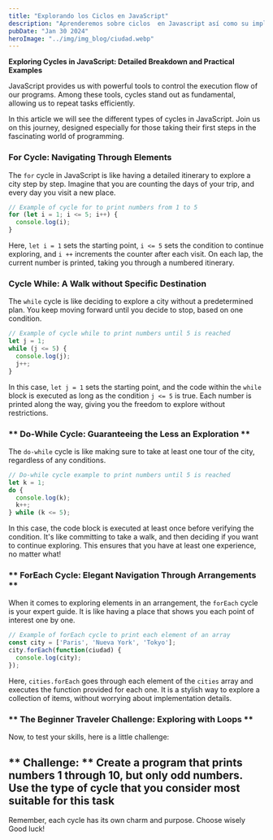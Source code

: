 ```yaml
---
title: "Explorando los Ciclos en JavaScript"
description: "Aprenderemos sobre ciclos  en Javascript así como su implementación"
pubDate: "Jan 30 2024"
heroImage: "../img/img_blog/ciudad.webp"
---
```


**Exploring Cycles in JavaScript: Detailed Breakdown and Practical Examples**

JavaScript provides us with powerful tools to control the execution flow of our programs. Among these tools, cycles stand out as fundamental, allowing us to repeat tasks efficiently.

In this article we will see the different types of cycles in JavaScript. Join us on this journey, designed especially for those taking their first steps in the fascinating world of programming.


### **For Cycle: Navigating Through Elements**

The `for` cycle in JavaScript is like having a detailed itinerary to explore a city step by step. Imagine that you are counting the days of your trip, and every day you visit a new place.

```javascript
// Example of cycle for to print numbers from 1 to 5
for (let i = 1; i <= 5; i++) {
  console.log(i);
}
```

Here, `let i = 1` sets the starting point, `i <= 5` sets the condition to continue exploring, and `i ++` increments the counter after each visit. On each lap, the current number is printed, taking you through a numbered itinerary.

### **Cycle While: A Walk without Specific Destination**

The `while` cycle is like deciding to explore a city without a predetermined plan. You keep moving forward until you decide to stop, based on one condition.

```javascript
// Example of cycle while to print numbers until 5 is reached
let j = 1;
while (j <= 5) {
  console.log(j);
  j++;
}
```

In this case, `let j = 1` sets the starting point, and the code within the `while` block is executed as long as the condition `j <= 5` is true. Each number is printed along the way, giving you the freedom to explore without restrictions.

### ** Do-While Cycle: Guaranteeing the Less an Exploration **

The `do-while` cycle is like making sure to take at least one tour of the city, regardless of any conditions.

```javascript
// Do-while cycle example to print numbers until 5 is reached
let k = 1;
do {
  console.log(k);
  k++;
} while (k <= 5);
```

In this case, the code block is executed at least once before verifying the condition. It's like committing to take a walk, and then deciding if you want to continue exploring. This ensures that you have at least one experience, no matter what!

### ** ForEach Cycle: Elegant Navigation Through Arrangements **

When it comes to exploring elements in an arrangement, the `forEach` cycle is your expert guide. It is like having a place that shows you each point of interest one by one.

```javascript
// Example of forEach cycle to print each element of an array
const city = ['Paris', 'Nueva York', 'Tokyo'];
city.forEach(function(ciudad) {
  console.log(city);
});
```

Here, `cities.forEach` goes through each element of the `cities` array and executes the function provided for each one. It is a stylish way to explore a collection of items, without worrying about implementation details.

### ** The Beginner Traveler Challenge: Exploring with Loops **

Now, to test your skills, here is a little challenge:

## ** Challenge: ** Create a program that prints numbers 1 through 10, but only odd numbers. Use the type of cycle that you consider most suitable for this task

Remember, each cycle has its own charm and purpose. Choose wisely Good luck!
